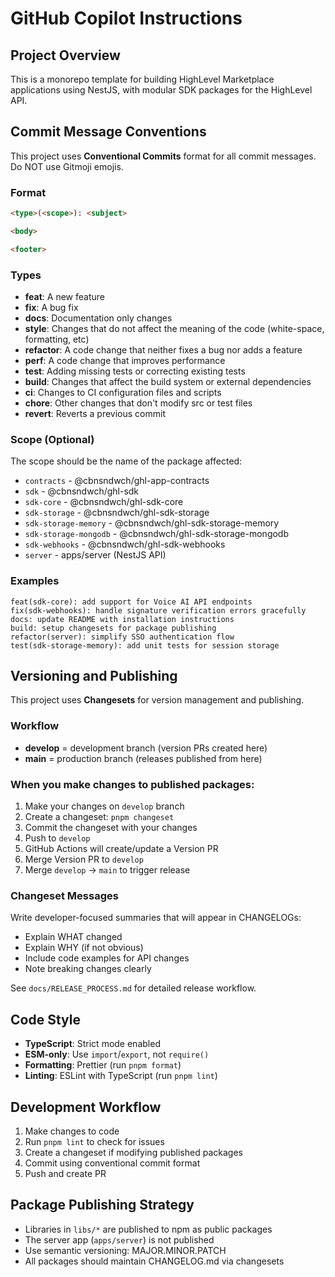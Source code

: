# GitHub Copilot Instructions

## Project Overview

This is a monorepo template for building HighLevel Marketplace applications using NestJS, with modular SDK packages for the HighLevel API.

## Commit Message Conventions

This project uses **Conventional Commits** format for all commit messages. Do NOT use Gitmoji emojis.

### Format

```markdown
<type>(<scope>): <subject>

<body>

<footer>
```

### Types

- **feat**: A new feature
- **fix**: A bug fix
- **docs**: Documentation only changes
- **style**: Changes that do not affect the meaning of the code (white-space, formatting, etc)
- **refactor**: A code change that neither fixes a bug nor adds a feature
- **perf**: A code change that improves performance
- **test**: Adding missing tests or correcting existing tests
- **build**: Changes that affect the build system or external dependencies
- **ci**: Changes to CI configuration files and scripts
- **chore**: Other changes that don't modify src or test files
- **revert**: Reverts a previous commit

### Scope (Optional)

The scope should be the name of the package affected:

- `contracts` - @cbnsndwch/ghl-app-contracts
- `sdk` - @cbnsndwch/ghl-sdk
- `sdk-core` - @cbnsndwch/ghl-sdk-core
- `sdk-storage` - @cbnsndwch/ghl-sdk-storage
- `sdk-storage-memory` - @cbnsndwch/ghl-sdk-storage-memory
- `sdk-storage-mongodb` - @cbnsndwch/ghl-sdk-storage-mongodb
- `sdk-webhooks` - @cbnsndwch/ghl-sdk-webhooks
- `server` - apps/server (NestJS API)

### Examples

```text
feat(sdk-core): add support for Voice AI API endpoints
fix(sdk-webhooks): handle signature verification errors gracefully
docs: update README with installation instructions
build: setup changesets for package publishing
refactor(server): simplify SSO authentication flow
test(sdk-storage-memory): add unit tests for session storage
```

## Versioning and Publishing

This project uses **Changesets** for version management and publishing.

### Workflow

- **develop** = development branch (version PRs created here)
- **main** = production branch (releases published from here)

### When you make changes to published packages:

1. Make your changes on `develop` branch
2. Create a changeset: `pnpm changeset`
3. Commit the changeset with your changes
4. Push to `develop`
5. GitHub Actions will create/update a Version PR
6. Merge Version PR to `develop`
7. Merge `develop` → `main` to trigger release

### Changeset Messages

Write developer-focused summaries that will appear in CHANGELOGs:
- Explain WHAT changed
- Explain WHY (if not obvious)
- Include code examples for API changes
- Note breaking changes clearly

See `docs/RELEASE_PROCESS.md` for detailed release workflow.

## Code Style

- **TypeScript**: Strict mode enabled
- **ESM-only**: Use `import`/`export`, not `require()`
- **Formatting**: Prettier (run `pnpm format`)
- **Linting**: ESLint with TypeScript (run `pnpm lint`)

## Development Workflow

1. Make changes to code
2. Run `pnpm lint` to check for issues
3. Create a changeset if modifying published packages
4. Commit using conventional commit format
5. Push and create PR

## Package Publishing Strategy

- Libraries in `libs/*` are published to npm as public packages
- The server app (`apps/server`) is not published
- Use semantic versioning: MAJOR.MINOR.PATCH
- All packages should maintain CHANGELOG.md via changesets
